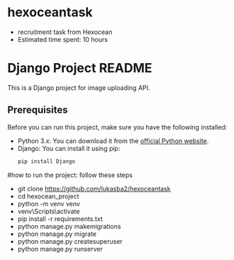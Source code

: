 # hexoceantask
- recruitment task from Hexocean
- Estimated time spent: 10 hours
# Django Project README

This is a Django project for image uploading API.

## Prerequisites

Before you can run this project, make sure you have the following installed:

- Python 3.x: You can download it from the [official Python website](https://www.python.org/downloads/).
- Django: You can install it using pip:
  ```bash
  pip install Django

#how to run the project:
follow these steps
- git clone https://github.com/lukasba2/hexoceantask
- cd hexocean_project
- python -m venv venv
- venv\Scripts\activate
- pip install -r requirements.txt
- python manage.py makemigrations
- python manage.py migrate
- python manage.py createsuperuser
- python manage.py runserver
